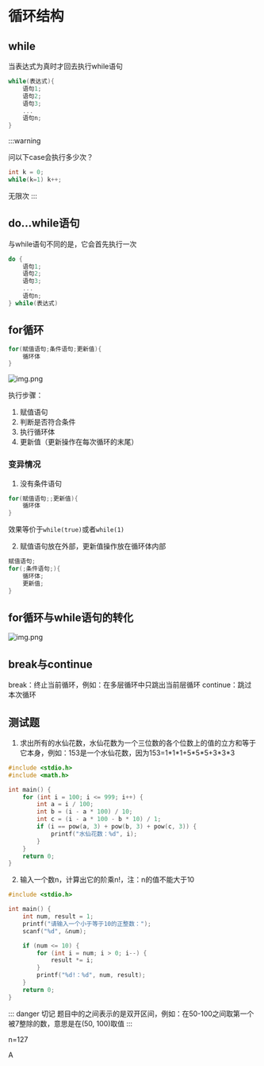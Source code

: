 # 循环结构

## while

当表达式为真时才回去执行while语句

```c
while(表达式){
    语句1;
    语句2;
    语句3;
    ...
    语句n;
}
```

:::warning

问以下case会执行多少次？

```c
int k = 0;
while(k=1) k++;
```

无限次
:::

## do...while语句

与while语句不同的是，它会首先执行一次

```c
do {
    语句1;
    语句2;
    语句3;
    ...
    语句n;
} while(表达式)
```

## for循环

```c
for(赋值语句;条件语句;更新值){
    循环体
}

```

![img.png](/imgs/computes-course/c11/chapter3-1.png)

执行步骤：

1. 赋值语句
2. 判断是否符合条件
3. 执行循环体
4. 更新值（更新操作在每次循环的末尾）

### 变异情况

1. 没有条件语句

```c
for(赋值语句;;更新值){
    循环体
}

```

效果等价于`while(true)`或者`while(1)`

2. 赋值语句放在外部，更新值操作放在循环体内部

```c
赋值语句;
for(;条件语句;){
    循环体;
    更新值;
}
```

## for循环与while语句的转化

![img.png](/imgs/computes-course/c11/chapter3-2.png)

## break与continue

break：终止当前循环，例如：在多层循环中只跳出当前层循环
continue：跳过本次循环

## 测试题

1. 求出所有的水仙花数，水仙花数为一个三位数的各个位数上的值的立方和等于它本身，例如：153是一个水仙花数，因为153=1\*1\*1+5\*5\*5+3\*3\*3

```c
#include <stdio.h>
#include <math.h>

int main() {
    for (int i = 100; i <= 999; i++) {
        int a = i / 100;
        int b = (i - a * 100) / 10;
        int c = (i - a * 100 - b * 10) / 1;
        if (i == pow(a, 3) + pow(b, 3) + pow(c, 3)) {
            printf("水仙花数：%d", i);
        }
    }
    return 0;
}
```

2. 输入一个数n，计算出它的阶乘n!，注：n的值不能大于10

```c
#include <stdio.h>

int main() {
    int num, result = 1;
    printf("请输入一个小于等于10的正整数：");
    scanf("%d", &num);

    if (num <= 10) {
        for (int i = num; i > 0; i--) {
            result *= i;
        }
        printf("%d!：%d", num, result);
    }
    return 0;
}
```

::: danger 切记
题目中的之间表示的是双开区间，例如：在50-100之间取第一个被7整除的数，意思是在(50, 100)取值
:::

n=127

A


